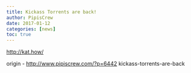 ```yaml
---
title: Kickass Torrents are back!
author: PipisCrew
date: 2017-01-12
categories: [news]
toc: true
---
```


http://kat.how/

origin - http://www.pipiscrew.com/?p=6442 kickass-torrents-are-back